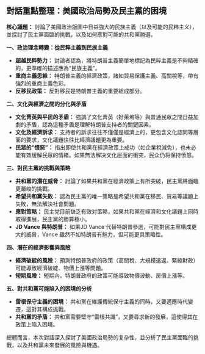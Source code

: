 ## 對話重點整理：美國政治局勢及民主黨的困境

**核心議題：** 討論了美國政治版圖中日益強大的民族主義（以及可能的民粹主义），並探討了民主黨面臨的挑戰，以及如何應對可能的共和黨勝選。

**一、政治理念轉變：從民粹主義到民族主義**

*   **超越民粹勢力：** 討論者認為，將特朗普主義簡單地標記為民粹主義是不夠精確的，更準確的描述應為“民族主義”。
*   **重商主義思維：** 特朗普主義的經濟政策，諸如貿易保護主義、高關稅等，帶有強烈的重商主義色彩。
*   **反移民政策：** 反對移民是特朗普主義的重要組成部分。

**二、文化與經濟之間的分化與矛盾**

*   **文化菁英與平民的矛盾：**  強調了文化菁英（好萊塢等）與普通民眾之間日益加劇的矛盾，認為這種矛盾是理解特朗普支持者的關鍵因素。
*   **文化及經濟訴求：** 支持者的訴求往往不僅僅是經濟上的，更包含文化認同等層面的要求，文化議題往往比經濟議題更為重要。
*   **民眾的“憤怒”：** 指出即使共和黨在經濟政策上成功（如企業稅減免），也未必能有效缓解民眾的情緒。如果無法解决文化层面的衝突，民众仍将保持愤怒。

**三、對民主黨的挑戰與策略**

*   **共和黨的潛在威脅：** 討論了如果共和黨在經濟政策上有所突破，民主黨將面臨更嚴峻的挑戰。
*   **希望共和黨失敗：** 認為民主黨的唯一策略是希望共和黨在移民、貿易等議題上失敗，無法解決社會問題。
*   **應對策略：** 民主党目前缺乏有效对策略，如果共和黨在經濟和文化議題上同時取得進展，民主黨的勝算極小。
*   **JD Vance 與特朗普：** 如果JD Vance 代替特朗普參選，可能對民主黨構成更大的威脅，Vance 雖然不如特朗普有魅力，但可能更具策略性。

**四、潛在的經濟影響與風險**

*   **經濟破綻的風險：** 預測特朗普政府的政策（高關稅、大規模遣返、緊縮財政）可能導致經濟破綻、物價上漲等問題。
*   **短期風險：** 短期內，特朗普政府的政策可能導致物價波動、房價上漲等。

**五、對共和黨可能陷入的困境的分析**

*   **雷根保守主義的困境：** 共和黨在維護傳統保守主義的同時，又要適應時代變遷，這對其構成挑戰。
*   **共和黨的矛盾：** 共和黨需要堅守“雷根共識”，又要尋求新的發展，這使得其在政策上陷入困境。

總體而言，本次對話深入探討了美國政治局勢的复杂性，並分析了民主黨面臨的挑戰，以及共和黨未來發展的風險與機遇。